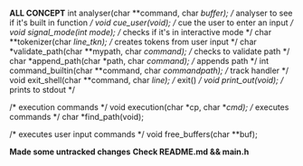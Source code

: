 **ALL CONCEPT**
int analyser(char **command, char *buffer); /* analyser to see if it's built in function */
void cue_user(void); /* cue the user to enter an input */
void signal_mode(int mode); /* checks if it's in interactive mode */
char **tokenizer(char *line_tkn); /* creates tokens from user input */
char *validate_path(char **mypath, char *command); /* checks to validate path */
char *append_path(char *path, char *command); /* appends path */
int command_builtin(char **command, char *commandpath); /* track handler */
void exit_shell(char **command, char *line); /* exit() */
void print_out(void); /* prints to stdout */

/* execution commands */
void execution(char *cp, char **cmd); /* executes commands */
char *find_path(void);

/* executes user input commands */
void free_buffers(char **buf);

**Made some untracked changes**
**Check README.md && main.h**